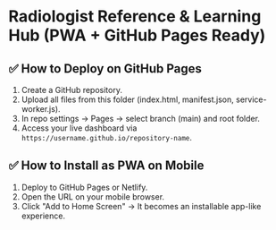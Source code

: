 
# Radiologist Reference & Learning Hub (PWA + GitHub Pages Ready)

## ✅ How to Deploy on GitHub Pages
1. Create a GitHub repository.
2. Upload all files from this folder (index.html, manifest.json, service-worker.js).
3. In repo settings → Pages → select branch (main) and root folder.
4. Access your live dashboard via `https://username.github.io/repository-name`.

## ✅ How to Install as PWA on Mobile
1. Deploy to GitHub Pages or Netlify.
2. Open the URL on your mobile browser.
3. Click "Add to Home Screen" → It becomes an installable app-like experience.
